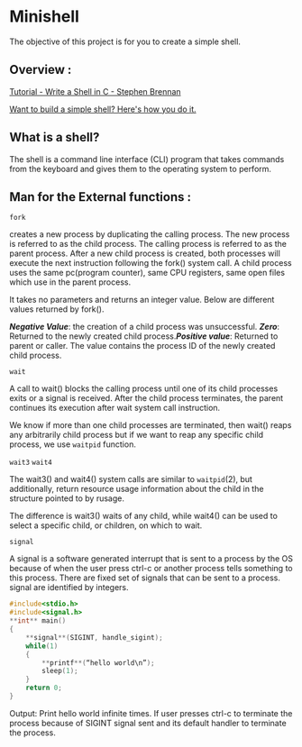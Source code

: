 # Minishell
The objective of this project is for you to create a simple shell.

## Overview :

[Tutorial - Write a Shell in C - Stephen Brennan](https://brennan.io/2015/01/16/write-a-shell-in-c/)

[Want to build a simple shell? Here's how you do it.](https://nickolasteixeira.medium.com/want-to-build-a-simple-shell-heres-how-you-do-it-75890647bae8)

## What is a shell?

The shell is a command line interface (CLI) program that takes commands from the keyboard and gives them to the operating system to perform.

## Man for the External functions :

`fork`  

creates a new process by duplicating the calling process. The new process is referred to as the child process. The calling process is referred to as the parent process. After a new child process is created, both processes will execute the next instruction following the fork() system call. A child process uses the same pc(program counter), same CPU registers, same open files which use in the parent process.

It takes no parameters and returns an integer value. Below are different values returned by fork().

***Negative Value***: the creation of a child process was unsuccessful. ***Zero***: Returned to the newly created child process.***Positive value***: Returned to parent or caller. The value contains the process ID of the newly created child process.

`wait` 

A call to wait() blocks the calling process until one of its child processes exits or a signal is received. After the child process terminates, the parent continues its execution after wait system call instruction.

We know if more than one child processes are terminated, then wait() reaps any arbitrarily child process but if we want to reap any specific child process, we use `waitpid` function.

`wait3`     `wait4`

The wait3() and wait4() system calls are similar to `waitpid`(2), but additionally, return resource usage information about the child in the structure pointed to by rusage.

The difference is  wait3() waits of any child, while wait4() can be used to select a specific child, or children, on which to wait.

`signal`

A signal is a software generated interrupt that is sent to a process by the OS because of when the user press ctrl-c or another process tells something to this process. There are fixed set of signals that can be sent to a process. signal are identified by integers.

```cpp
#include<stdio.h>
#include<signal.h>
**int** main()
{
	**signal**(SIGINT, handle_sigint);
	while(1)
	{
		**printf**(“hello world\n”);
		sleep(1);
	}
	return 0;
}
```

Output: Print hello world infinite times. If user presses ctrl-c to terminate the process because of SIGINT signal sent and its default handler to terminate the process.

